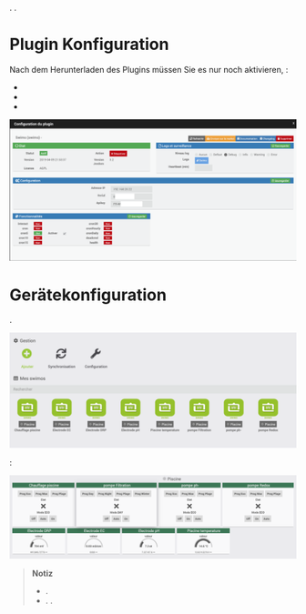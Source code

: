 .
. 

Plugin Konfiguration
=======================

Nach dem Herunterladen des Plugins müssen Sie es nur noch aktivieren,
 :

- 
- 
- 

![swimo](../images/swimo1.png)

Gerätekonfiguration
=============================

.

![swimo2](../images/swimo2.png)

 :

![swimo3](../images/swimo3.png)

> **Notiz**
>
> - .
> - .
> .
